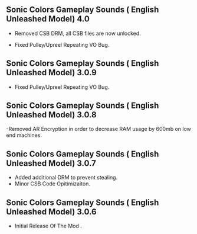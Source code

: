 ## Sonic Colors Gameplay Sounds ( English Unleashed Model) 4.0

- Removed CSB DRM, all CSB files are now unlocked.

- Fixed Pulley/Upreel Repeating VO Bug.

## Sonic Colors Gameplay Sounds ( English Unleashed Model) 3.0.9

- Fixed Pulley/Upreel Repeating VO Bug.

## Sonic Colors Gameplay Sounds ( English Unleashed Model) 3.0.8

-Removed AR Encryption in order to decrease RAM usage by 600mb on low end machines.

## Sonic Colors Gameplay Sounds ( English Unleashed Model) 3.0.7
- Added additional DRM to prevent stealing.
- Minor CSB Code Opitimizaiton.





## Sonic Colors Gameplay Sounds ( English Unleashed Model) 3.0.6

-	Initial Release Of The Mod	.